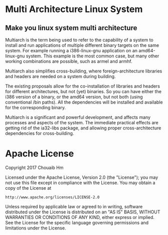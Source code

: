 # Multi Architecture Linux System
## Make you linux system multi architecture
Multiarch is the term being used to refer to the capability of a system to install and run applications of multiple different binary targets on the same system. For example running a i386-linux-gnu application on an amd64-linux-gnu system. This example is the most common case, but many other working combinations are possible, such as armel and armhf.

Multiarch also simplifies cross-building, where foreign-architecture libraries and headers are needed on a system during building.

The existing proposals allow for the co-installation of libraries and headers for different architectures, but not (yet) binaries. So you can have either the i386 version of a binary, or the amd64 version, but not both (using conventional /bin paths). All the dependencies will be installed and available for the corresponding binary.

Multiarch is a significant and powerful development, and affects many processes and aspects of the system. The immediate practical effects are getting rid of the ia32-libs package, and allowing proper cross-architecture dependencies for cross-building. 

# Apache License
Copyright 2017 Chouaib Hm

Licensed under the Apache License, Version 2.0 (the "License");
you may not use this file except in compliance with the License.
You may obtain a copy of the License at

    http://www.apache.org/licenses/LICENSE-2.0

Unless required by applicable law or agreed to in writing, software
distributed under the License is distributed on an "AS IS" BASIS,
WITHOUT WARRANTIES OR CONDITIONS OF ANY KIND, either express or implied.
See the License for the specific language governing permissions and
limitations under the License.

